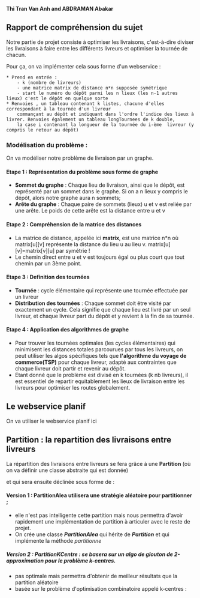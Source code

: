 **Thi Tran Van Anh and ABDRAMAN Abakar** 

## Rapport de compréhension du sujet 

Notre partie de projet consiste à optimiser les livraisons, c'est-à-dire diviser les livraisons à faire entre les différents livreurs et optimiser la tournée de chacun. 

Pour ça, on va implémenter cela sous forme d'un webservice : 

    * Prend en entrée : 
        - k (nombre de livreurs)
        - une matrice matrix de distance n*n supposée symétrique 
        - start le numéro du dépôt parmi les n lieux (les n-1 autres lieux) c'est le dépôt en quelque sorte 
    * Renvoies , un tableau contenant k listes, chacune d'elles correspondant à la tournée d'un livreur
        commançant au dépôt et indiquant dans l'ordre l'indice des lieux à livrer. Renvoies également un tableau longTournees de k double, 
        la case i contenant la longueur de la tournée du i-ème  livreur (y compris le retour au dépôt)


### Modélisation du problème : 

On va modéliser notre problème de livraison par un graphe. 
#### Etape 1 : Représentation du problème sous forme de graphe
- **Sommet du graphe** : Chaque lieu de livraison, ainsi que le dépôt, est représenté par un sommet dans le graphe. Si on a n lieux y compris le dépôt, alors notre graphe aura n sommets; 
- **Arête du graphe** : Chaque paire de sommets (lieux) u et v est reliée par une arête. Le poids de cette arête est la distance entre u et v
#### Etape 2 : Compréhension de la matrice des distances 
- La matrice de distance, appelée ici **matrix**, est une matrice n*n où matrix[u][v] représente la distance du lieu u au lieu v. matrix[u][v]=matrix[v][u] par symétrie ! 
- Le chemin direct entre u et v est toujours égal ou plus court que tout chemin par un 3ème point.
#### Etape 3 : Definition des tournées 
- **Tournée** : cycle élémentaire qui représente une tournée effectuée par un livreur 
- **Distribution des tournées** : Chaque sommet doit être visité par exactement un cycle. Cela signifie que chaque lieu est livré par un seul livreur, et chaque livreur part du dépôt et y revient à la fin de sa tournée. 
#### Etape 4 :  Application des algorithmes de graphe 
- Pour trouver les tournées optimales (les cycles élémentaires) qui minimisent les distances totales parcourues par tous les livreurs, on peut utiliser les algos spécifiques tels que **l'algorithme du voyage de commerce(TSP)** pour chaque livreur, adapté aux contraintes que chaque livreur doit partir et revenir au dépôt. 
- Etant donné que le problème est divisé en k tournées (k nb livreurs), il est essentiel de repartir equitablement les lieux de livraison entre les livreurs pour optimiser les routes globalement. 

## Le webservice planif 
On va utiliser le webservice planif ici 

## Partition : la repartition des livraisons entre livreurs 
La répartition des livraisons entre livreurs se fera grâce à une **Partition** (où on va définir une classe abstraite qui est donnée) 

et qui sera ensuite déclinée sous forme de :
#### Version 1 : **PartitionAlea** utilisera une stratégie aléatoire pour partitionner ; 
- elle n'est pas intelligente cette partition mais nous permettra d'avoir rapidement une implémentation de partition à articuler avec le reste de projet.
- On crée une classe ***PartitionAlea*** qui hérite de ***Partition*** et qui implémente la méthode *partitionne* 
##### Version 2 : **PartitionKCentre**  : se basera sur un algo de glouton de 2-approximation pour le problème k-centres. 
- pas optimale mais permettra d'obtenir de meilleur résultats que la partition aléatoire 
- basée sur le problème d'optimisation combinatoire appelé k-centres : 